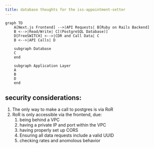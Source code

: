 ```yaml
---
title: database thoughts for the iss-appointment-setter
---
```


```mermaid
graph TD
    A[Next.js Frontend] -->|API Requests| B[Ruby on Rails Backend]
    B <-->|Read/Write| C[(PostgreSQL Database)]
    D[FreeSWITCH] <-->|CDR and Call Data| C
    B <-->|API Calls| D
    
    subgraph Database
    C
    end
    
    subgraph Application Layer
    A
    B
    D
    end
```

## security considerations:
1. The only way to make a call to postgres is via RoR
2. RoR is only accessible via the frontend, due:
	1. being behind a VPC
	2. having a private IP and port within the VPC
	3. having properly set up CORS 
	4. Ensuring all data requests include a valid UUID
	5. checking rates and anomolous behavior